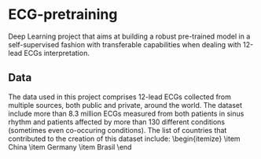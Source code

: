 # ECG-pretraining
Deep Learning project that aims at building a robust pre-trained model in a self-supervised fashion with transferable capabilities when dealing with 12-lead ECGs interpretation.

## Data
The data used in this project comprises 12-lead ECGs collected from multiple sources, both public and private, around the world. The dataset include more than 8.3 million ECGs measured from both patients in sinus rhythm and patients affected by more than 130 different conditions (sometimes even co-occuring conditions). The list of countries that contributed to the creation of this dataset include:
\begin{itemize}
  \item China
  \item Germany
  \item Brasil
\end
